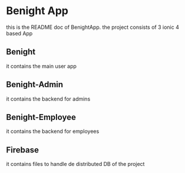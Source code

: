 Benight App
==========

this is the README doc of BenightApp. 
the project consists of 3 ionic 4 based App

Benight
--------------------
it contains the main user app

Benight-Admin
--------------------
it contains the backend for admins

Benight-Employee
--------------------
it contains the backend for employees

Firebase
--------------------
it contains files to handle de distributed DB of the project

